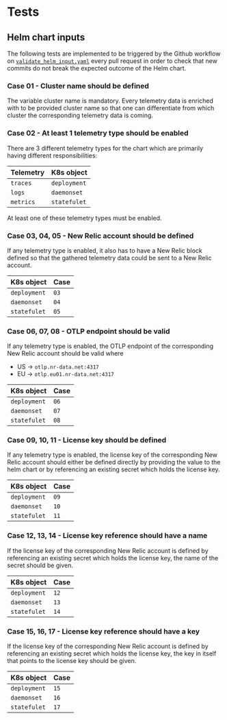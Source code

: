 # Tests

## Helm chart inputs

The following tests are implemented to be triggered by the Github workflow on [`validate_helm_input.yaml`](/.github/workflows/validate_helm_input.yml) every pull request in order to check that new commits do not break the expected outcome of the Helm chart.

### Case 01 - Cluster name should be defined

The variable cluster name is mandatory. Every telemetry data is enriched with to be provided cluster name so that one can differentiate from which cluster the corresponding telemetry data is coming.

### Case 02 - At least 1 telemetry type should be enabled

There are 3 different telemetry types for the chart which are primarily having different responsibilities:

| Telemetry | K8s object   |
| --------- | ------------ |
| `traces`  | `deployment` |
| `logs`    | `daemonset`  |
| `metrics` | `statefulet` |

At least one of these telemetry types must be enabled.

### Case 03, 04, 05 - New Relic account should be defined

If any telemetry type is enabled, it also has to have a New Relic block defined so that the gathered telemetry data could be sent to a New Relic account.

| K8s object   | Case |
| ------------ | ---- |
| `deployment` | `03` |
| `daemonset`  | `04` |
| `statefulet` | `05` |

### Case 06, 07, 08 - OTLP endpoint should be valid

If any telemetry type is enabled, the OTLP endpoint of the corresponding New Relic account should be valid where

- US -> `otlp.nr-data.net:4317`
- EU -> `otlp.eu01.nr-data.net:4317`

| K8s object   | Case |
| ------------ | ---- |
| `deployment` | `06` |
| `daemonset`  | `07` |
| `statefulet` | `08` |

### Case 09, 10, 11 - License key should be defined

If any telemetry type is enabled, the license key of the corresponding New Relic account should either be defined directly by providing the value to the helm chart or by referencing an existing secret which holds the license key.

| K8s object   | Case |
| ------------ | ---- |
| `deployment` | `09` |
| `daemonset`  | `10` |
| `statefulet` | `11` |

### Case 12, 13, 14 - License key reference should have a name

If the license key of the corresponding New Relic account is defined by referencing an existing secret which holds the license key, the name of the secret should be given.

| K8s object   | Case |
| ------------ | ---- |
| `deployment` | `12` |
| `daemonset`  | `13` |
| `statefulet` | `14` |

### Case 15, 16, 17 - License key reference should have a key

If the license key of the corresponding New Relic account is defined by referencing an existing secret which holds the license key, the key in itself that points to the license key should be given.

| K8s object   | Case |
| ------------ | ---- |
| `deployment` | `15` |
| `daemonset`  | `16` |
| `statefulet` | `17` |
